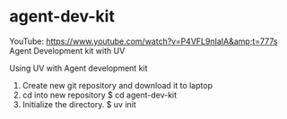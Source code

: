# agent-dev-kit

YouTube: https://www.youtube.com/watch?v=P4VFL9nIaIA&amp;t=777s Agent Development kit with UV

Using UV with Agent development kit

1. Create new git repository and download it to laptop
2. cd into new repository
   $ cd agent-dev-kit
3. Initialize the directory.
   $ uv init
